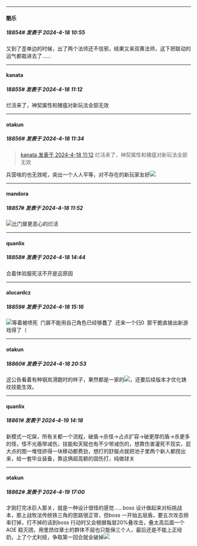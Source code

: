 ﻿
*****

####  酷乐  
##### 18854#       发表于 2024-4-18 10:55

又到了歪单边的时候，出了两个法师还不信邪，结果又来双黄法师，这下把联动的运气都栽进去了……


*****

####  kanata  
##### 18855#       发表于 2024-4-18 11:12

烂活来了，神契属性和猪瘟对新玩法全部无效


*****

####  otakun  
##### 18856#       发表于 2024-4-18 11:34

<blockquote><a href="httphttps://bbs.saraba1st.com/2b/forum.php?mod=redirect&amp;goto=findpost&amp;pid=64637046&amp;ptid=1540825" target="_blank">kanata 发表于 2024-4-18 11:12</a>
烂活来了，神契属性和猪瘟对新玩法全部无效</blockquote>
兵营啥的也无效呢，突出一个人人平等，对不存在的新玩家友好<img src="https://static.saraba1st.com/image/smiley/face2017/067.png" referrerpolicy="no-referrer">


*****

####  mandora  
##### 18857#       发表于 2024-4-18 11:52

<img src="https://static.saraba1st.com/image/smiley/face2017/067.png" referrerpolicy="no-referrer">比门扉更恶心的烂活


*****

####  quanlix  
##### 18858#       发表于 2024-4-18 14:44

合着体验服死活不开是这原因


*****

####  alucardcz  
##### 18859#       发表于 2024-4-18 15:16

<img src="https://static.saraba1st.com/image/smiley/face2017/067.png" referrerpolicy="no-referrer">等着被喷死  门扉不能用自己角色已经够蠢了  还来一个归0  那干脆直接出新游戏得了（


*****

####  otakun  
##### 18860#       发表于 2024-4-18 20:53

这公告看着有种钢岚滑跪时的样子，果然都是一家的<img src="https://static.saraba1st.com/image/smiley/face2017/067.png" referrerpolicy="no-referrer">，还要后续版本才优化铸纹技能生效。


*****

####  quanlix  
##### 18861#       发表于 2024-4-19 14:18

新模式一坨屎，所有关都一个流程，破盾→杀怪→占点扩容→破更厚的盾→杀更多的怪，怪不光盾带减伤，技能和天赋也有不少带减伤的，想靠伤害灌死不现实，屁大点的图一堆怪挤得一块移动都费劲，想打的舒服点就把池子里两个新人都捞出来，给一套毕业装备，靠这俩超高额的固伤打，纯做球关


*****

####  otakun  
##### 18862#       发表于 2024-4-19 17:00

才刚打完冰巨人那关，就是一种设计很怪的感觉……boss 设计做起来对标挑战本，那上战牧法传统铁三角的思路很正常，但boss 一开始五层盾，要五次攻击频率打掉，打不掉的话到boss 行动时又会根据每层20%叠攻击，叠太高后面一个AOE 稳灭团，用里昂纹章士的群体不屈也只能保三个人，最后还是不能上正经奶，上了个尤利娅，争取第一回合就全破掉<img src="https://static.saraba1st.com/image/smiley/face2017/143.png" referrerpolicy="no-referrer">

